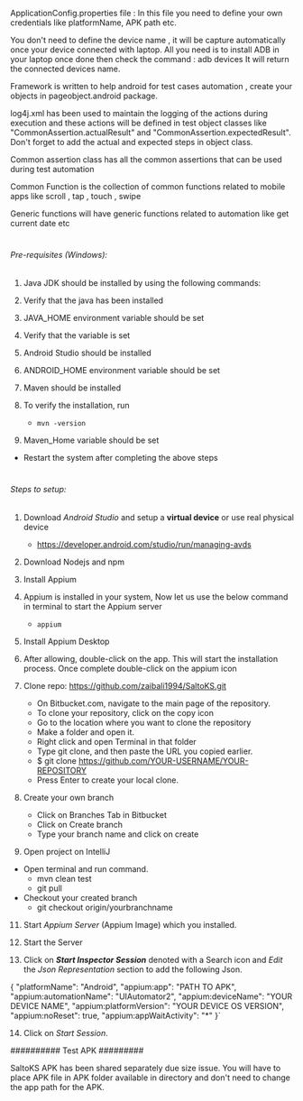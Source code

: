 ApplicationConfig.properties file :
In this file you need to define your own credentials like platformName, APK path etc.

You don't need to define the device name , it will be capture automatically once your device connected with laptop. All you need is to install ADB in your laptop
once done then check the command : adb devices 
It will return the connected devices name.


Framework is written to help android for test cases automation , create your objects in pageobject.android package. 

log4j.xml has been used to maintain the logging of the actions during execution and these actions will be defined in test object classes like "CommonAssertion.actualResult" and "CommonAssertion.expectedResult". Don't forget to add the actual and expected steps in object class.

Common assertion class has all the common assertions that can be used during test automation

Common Function is the collection of common functions related to mobile apps like scroll , tap , touch , swipe

Generic functions will have generic functions related to automation like get current date etc



#
###### Pre-requisites (Windows):

1) Java JDK should be installed by using the following commands:

2) Verify that the java has been installed
    
3) JAVA_HOME environment variable should be set

4) Verify that the variable is set
    
5) Android Studio should be installed

6) ANDROID_HOME environment variable should be set 

8) Maven should be installed

8) To verify the installation, run
    - `mvn -version`
7) Maven_Home variable should be set
  
- Restart the system after completing the above steps

#
###### Steps to setup:

1) Download _Android Studio_ and setup a **virtual device** or use real physical device
   - https://developer.android.com/studio/run/managing-avds


2) Download Nodejs and npm

    
3) Install Appium
   

4) Appium is installed in your system, Now let us use the below command in terminal to start the Appium server
   - `appium`
   

5) Install Appium Desktop



7) After allowing, double-click on the app. This will start the installation process. Once complete double-click on the appium icon


8) Clone repo: https://github.com/zaibali1994/SaltoKS.git

    - On Bitbucket.com, navigate to the main page of the repository.
    - To clone your repository, click on the copy icon
    - Go to the location where you want to clone the repository
    - Make a folder and open it.
    - Right click and open Terminal in that folder
    - Type git clone, and then paste the URL you copied earlier.
    - $ git clone https://github.com/YOUR-USERNAME/YOUR-REPOSITORY
    - Press Enter to create your local clone.


9) Create your own branch
    - Click on Branches Tab in Bitbucket
    - Click on Create branch
    - Type your branch name and click on create


10) Open project on IntelliJ
- Open terminal and run command.
    - mvn clean test
    - git pull
- Checkout your created branch
    - git checkout origin/yourbranchname

11) Start _Appium Server_ (Appium Image) which you installed.


12) Start the Server


13) Click on _**Start Inspector Session**_ denoted with a Search icon and _Edit_ the _Json Representation_ section to add the following Json. 

{
  "platformName": "Android",
  "appium:app": "PATH TO APK",
  "appium:automationName": "UIAutomator2",
  "appium:deviceName": "YOUR DEVICE NAME",
  "appium:platformVersion": "YOUR DEVICE OS VERSION",
  "appium:noReset": true,
  "appium:appWaitActivity": "*"
}`


14)  Click on _Start Session_.


########## Test APK #########

SaltoKS APK has been shared separately due size issue. You will have to place APK file in APK folder available in directory and don't need to change the app path for the APK.
